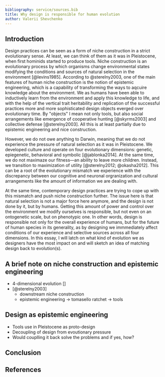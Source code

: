 ```yaml
---
bibliography: service/sources.bib
title: Why design is responsible for human evolution
author: Valerii Shevchenko
---
```


## Introduction
Design practices can be seen as a form of niche construction in a strict evolutionary sense. At least, we can think of them as it was in Pleistocene, when first hominids started to produce tools. Niche construction is an evolutionary process by which organisms change environmental states modifying the conditions and sources of natural selection in the environment [@levins1985]. According to @sterelny2003, one of the main features of human niche construction is the notion of epistemic engineering, which is a capability of transforming the ways to aqcuire knowledge about the environment. We as humans have been able to inductively learn from the environment and apply this knowledge to life, and with the help of the vertical trait heritability and replication of the successful practices more and more sophisticated design objects everged over evolutionary time. By "objects" I mean not only tools, but also social arrangements like emergence of cooperative hunting [@skyrms2003] and collective defense [@sterelny2003]. All this is at least partially due to epistemic engineering and nice construction.  

However, we do not owe anything to Darwin, meaning that we do not experience the pressure of natural selection as it was in Pleistocene. We developed culture and operate on four evolutionary dimensions: genetic, epiegenetic, behavioral and symbolic [@jablonka2014]. At the same time, we do not maximaze our fitness—an ability to leave more children. Instead, we transition to maximization of utility [@sterelny2012; @okasha2012]. This can be a root of the evolutionary mismatch we experience with the discrepancy between our cognitive and neuronal orgranization and cultural arrangements like the amount of information we are dealing with. 

At the same time, contemporary design practices are trying to cope up with this mismatch and push niche construction further. The issue here is that natural selection is not a major force here anymore, and the design is not done by it, but by humans. Getting this amount of power and control over the environment we modify ourselves is responsible, but not even on an ontogenetic scale, but on phenotypic one. In other words, design is responsible not only for the overall experience of humans, but for the future of human species in its generality, as by designing we immmediately affect conditions of our experience and selective sources across all four dimensions. In this essay, I will latch on what kind of evolution we as designers have the most impact on and will sketch an idea of matching design back to evolution(s). 

## A brief note on niche construction and epistemic engineering 

- 4-dimensional evolution []
- [@sterelny2003]
  - downstream niche construction
  - epistemic engineering → tomasello ratchet → tools 

## Design as epistemic engineering 

- Tools use in Pleistocene as proto-design
- Decoupling of design from evoutionary pressure 
- Would couplling it back solve the problems and if yes, how? 

## Conclusion
## References
